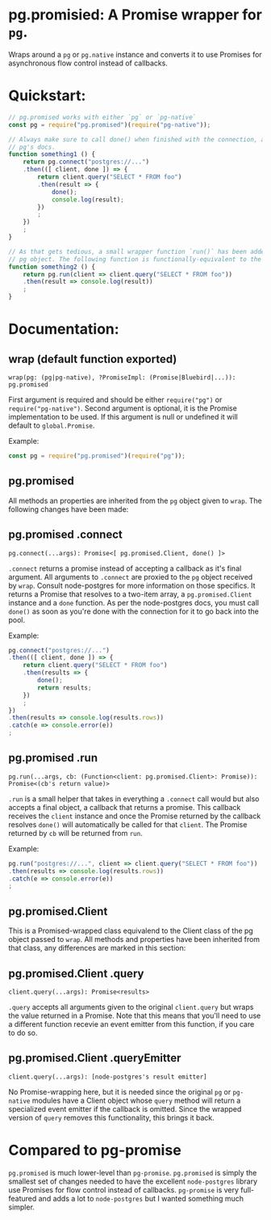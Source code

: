 # pg.promisied: A Promise wrapper for `pg`.

Wraps around a `pg` or `pg.native` instance and converts it to use Promises for
asynchronous flow control instead of callbacks.

# Quickstart:
```javascript
// pg.promised works with either `pg` or `pg-native`
const pg = require("pg.promised")(require("pg-native"));

// Always make sure to call done() when finished with the connection, as per
// pg's docs.
function something1 () {
    return pg.connect("postgres://...")
    .then(([ client, done ]) => {
        return client.query("SELECT * FROM foo")
        .then(result => {
            done();
            console.log(result);
        })
        ;
    })
    ;
}

// As that gets tedious, a small wrapper function `run()` has been added to the
// pg object. The following function is functionally-equivalent to the above:
function something2 () {
    return pg.run(client => client.query("SELECT * FROM foo"))
    .then(result => console.log(result))
    ;
}
```

# Documentation:

## wrap (default function exported)

    wrap(pg: (pg|pg-native), ?PromiseImpl: (Promise|Bluebird|...)): pg.promised

First argument is required and should be either `require("pg")` or
`require("pg-native")`. Second argument is optional, it is the Promise
implementation to be used. If this argument is null or undefined it will default
to `global.Promise`.

Example:
```javascript
const pg = require("pg.promised")(require("pg"));
```

## pg.promised

All methods an properties are inherited from the `pg` object given to `wrap`.
The following changes have been made:

## pg.promised .connect

    pg.connect(...args): Promise<[ pg.promised.Client, done() ]>

`.connect` returns a promise instead of accepting a callback as it's final
argument. All arguments to `.connect` are proxied to the `pg` object received by
`wrap`. Consult node-postgres for more information on those specifics. It
returns a Promise that resolves to a two-item array, a `pg.promised.Client`
instance and a `done` function. As per the node-postgres docs, you must call
`done()` as soon as you're done with the connection for it to go back into the
pool.


Example:
```javascript
pg.connect("postgres://...")
.then(([ client, done ]) => {
    return client.query("SELECT * FROM foo")
    .then(results => {
        done();
        return results;
    })
    ;
})
.then(results => console.log(results.rows))
.catch(e => console.error(e))
;
```

## pg.promised .run

    pg.run(...args, cb: (Function<client: pg.promised.Client>: Promise)): Promise<(cb's return value)>

`.run` is a small helper that takes in everything a `.connect` call would but
also accepts a final object, a callback that returns a promise. This callback
receives the `client` instance and once the Promise returned by the callback
resolves `done()` will automatically be called for that `client`. The Promise
returned by `cb` will be returned from `run`.

Example:
```javascript
pg.run("postgres://...", client => client.query("SELECT * FROM foo"))
.then(results => console.log(results.rows))
.catch(e => console.error(e))
;
```

## pg.promised.Client

This is a Promised-wrapped class equivalend to the Client class of the pg
object passed to `wrap`. All methods and properties have been inherited from
that class, any differences are marked in this section:


## pg.promised.Client .query

    client.query(...args): Promise<results>

`.query` accepts all arguments given to the original `client.query` but wraps
the value returned in a Promise. Note that this means that you'll need to use
a different function recevie an event emitter from this function, if you care to
do so.

## pg.promised.Client .queryEmitter

    client.query(...args): [node-postgres's result emitter]

No Promise-wrapping here, but it is needed since the original `pg` or
`pg-native` modules have a Client object whose `query` method will return a
specialized event emitter if the callback is omitted. Since the wrapped version
of `query` removes this functionality, this brings it back.

# Compared to pg-promise

`pg.promised` is much lower-level than `pg-promise`. `pg.promised` is simply the
smallest set of changes needed to have the excellent `node-postgres` library use
Promises for flow control instead of callbacks. `pg-promise` is very
full-featured and adds a lot to `node-postgres` but I wanted something much
simpler.
